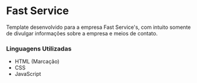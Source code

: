 # Fast Service

 Template desenvolvido para a empresa Fast Service's, com intuito somente de divulgar informações sobre a empresa e meios de contato.

 ### Linguagens Utilizadas
 - HTML (Marcação)
 - CSS
 - JavaScript
